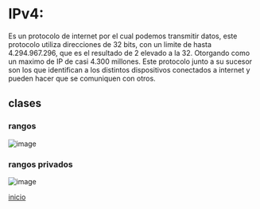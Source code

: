 # IPv4:
Es un protocolo de internet por el cual podemos transmitir datos, este protocolo utiliza direcciones de 32 bits, con un limite de hasta 4.294.967.296, que es el resultado de 2 elevado a la 32. Otorgando como un maximo de IP de casi 4.300 millones. Este protocolo junto a su sucesor son los que identifican a los distintos dispositivos conectados a internet y pueden hacer que se comuniquen con otros.

## clases
### rangos
![image](https://user-images.githubusercontent.com/100932334/172510826-a14b665b-0363-4709-bfb1-62890b8b7364.png)
### rangos privados
![image](https://user-images.githubusercontent.com/100932334/172511686-0961d3cf-391a-4ec1-9102-4de602c4275b.png)


[inicio](../README.md)
